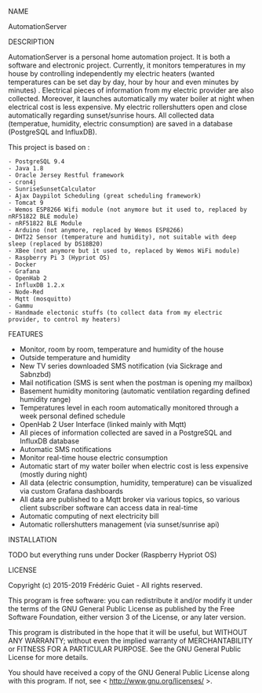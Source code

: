 NAME
    
  AutomationServer

DESCRIPTION

  AutomationServer is a personal home automation project. 
  It is both a software and electronic project.
  Currently, it monitors temperatures in my house by controlling independently my electric heaters (wanted temperatures can be set day by day, hour by hour and even minutes by minutes) . 
  Electrical pieces of information from my electric provider are also collected. 
  Moreover, it launches automatically my water boiler at night when electrical cost is less expensive. My electric rollershutters open and close automatically regarding sunset/sunrise hours.
  All collected data (temperatue, humidity, electric consumption) are saved in a database (PostgreSQL and InfluxDB).
  
  This project is based on :
  
    - PostgreSQL 9.4
    - Java 1.8
    - Oracle Jersey Restful framework
    - cron4j
    - SunriseSunsetCalculator
    - Ajax Daypilot Scheduling (great scheduling framework)
    - Tomcat 9
    - Wemos ESP8266 Wifi module (not anymore but it used to, replaced by nRF51822 BLE module)
    - nRF51822 BLE Module
    - Arduino (not anymore, replaced by Wemos ESP8266)
    - DHT22 Sensor (temperature and humidity), not suitable with deep sleep (replaced by DS18B20)
    - XBee (not anymore but it used to, replaced by Wemos WiFi module)
    - Raspberry Pi 3 (Hypriot OS)
    - Docker
    - Grafana
    - OpenHab 2
    - InfluxDB 1.2.x
    - Node-Red
    - Mqtt (mosquitto)
    - Gammu
    - Handmade electonic stuffs (to collect data from my electric provider, to control my heaters)
  
FEATURES

  - Monitor, room by room, temperature and humidity of the house
  - Outside temperature and humidity
  - New TV series downloaded SMS notification (via Sickrage and Sabnzbd)
  - Mail notification (SMS is sent when the postman is opening my mailbox)
  - Basement humidity monitoring (automatic ventilation regarding defined humidity range)
  - Temperatures level in each room automatically monitored through a week personal defined schedule
  - OpenHab 2 User Interface (linked mainly with Mqtt)
  - All pieces of information collected are saved in a PostgreSQL and InfluxDB database 
  - Automatic SMS notifications
  - Monitor real-time house electric consumption
  - Automatic start of my water boiler when electric cost is less expensive (mostly during night)
  - All data (electric consumption, humidity, temperature) can be visualized via custom Grafana dashboards
  - All data are published to a Mqtt broker via various topics, so various client subscriber software can access data in real-time
  - Automatic computing of next electricity bill
  - Automatic rollershutters management (via sunset/sunrise api)

INSTALLATION

  TODO but everything runs under Docker (Raspberry Hypriot OS) 

LICENSE

  Copyright (c) 2015-2019 Frédéric Guiet  - All rights reserved.

  This program is free software: you can redistribute it and/or modify
  it under the terms of the GNU General Public License as published by
  the Free Software Foundation, either version 3 of the License, or
  any later version.

  This program is distributed in the hope that it will be useful,
  but WITHOUT ANY WARRANTY; without even the implied warranty of
  MERCHANTABILITY or FITNESS FOR A PARTICULAR PURPOSE.  See the
  GNU General Public License for more details.

  You should have received a copy of the GNU General Public License
  along with this program.  If not, see < http://www.gnu.org/licenses/ >.
